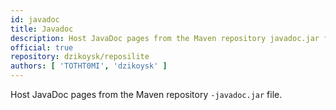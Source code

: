 ```yaml
---
id: javadoc
title: Javadoc
description: Host JavaDoc pages from the Maven repository javadoc.jar file
official: true
repository: dzikoysk/reposilite
authors: [ 'TOTHT0MI', 'dzikoysk' ]
---
```


Host JavaDoc pages from the Maven repository `-javadoc.jar` file.